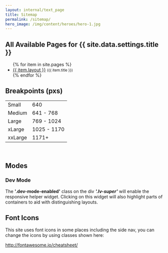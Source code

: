 ```yaml
---
layout: internal/text_page
title: Sitemap
permalink: /sitemap/
hero_image: /img/content/heroes/hero-1.jpg
---
```


<h2>All Available Pages for {{ site.data.settings.title }}</h2>

<ul class="triangle-list check-list">
	{% for item in site.pages %}
		<li><a href="{{ item.url }}">{{ item.layout }}</a> <small>({{ item.title }})</small></li>
	{% endfor %}
</ul>

<h2>Breakpoints (pxs)</h2>

<table style="width: 300px;">
	<tr>
		<td>Small</td>
		<td>640</td>
	</tr>
	<tr>
		<td>Medium</td>
		<td>641 - 768</td>
	</tr>
	<tr>
		<td>Large</td>
		<td>769 - 1024</td>
	</tr>
	<tr>
		<td>xLarge</td>
		<td>1025 - 1170</td>
	</tr>
	<tr>
		<td>xxLarge</td>
		<td>1171+</td>
	</tr>
</table>

<br>

<h2>Modes</h2>

<h3>Dev Mode</h3>
<p class="panel">The <b>'.dev-mode-enabled'</b> class on the div <b><i>'.lv-super'</i></b> will enable the responsive helper widget. Clicking on this widget will also highlight parts of containers to aid with distinguishing layouts.</p>

<h2>Font Icons</h2>

<p>This site uses font icons in some places including the side nav, you can change the icons by using classes shown here:</p>

<p><a href="http://fontawesome.io/cheatsheet/">http://fontawesome.io/cheatsheet/</a></p>